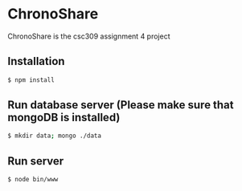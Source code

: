 # ChronoShare

ChronoShare is the csc309 assignment 4 project

## Installation

```bash
$ npm install
```

## Run database server (Please make sure that mongoDB is installed)

```bash
$ mkdir data; mongo ./data
```


## Run server

```bash
$ node bin/www
```